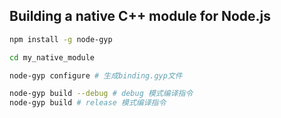 ## Building a native C++ module for Node.js

```bash
npm install -g node-gyp
```

```bash
cd my_native_module
```


```bash 
node-gyp configure # 生成binding.gyp文件
```

```bash
node-gyp build --debug # debug 模式编译指令
node-gyp build # release 模式编译指令
```
